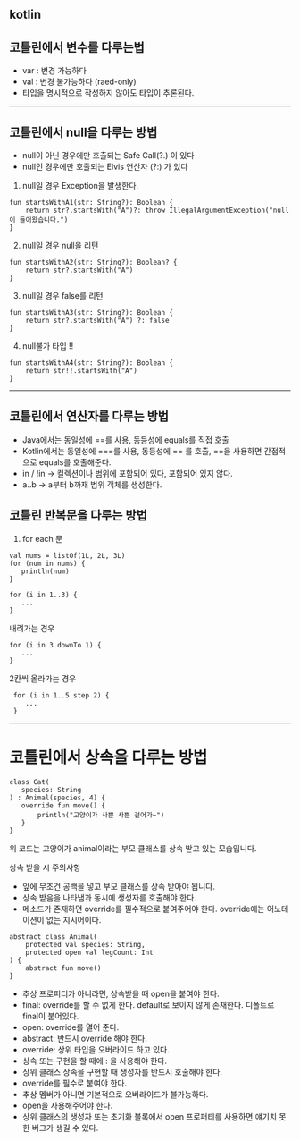 ## kotlin

## 코틀린에서 변수를 다루는법
- var : 변경 가능하다
- val : 변경 불가능하다 (raed-only)
- 타입을 명시적으로 작성하지 않아도 타입이 추론된다.
--- 
## 코틀린에서 null을 다루는 방법
- null이 아닌 경우에만 호출되는 Safe Call(?.) 이 있다
- null인 경우에만 호출되는 Elvis 연산자 (?:) 가 있다
1. null일 경우 Exception을 발생한다.
```
fun startsWithA1(str: String?): Boolean {
    return str?.startsWith("A")?: throw IllegalArgumentException("null이 들어왔습니다.")
}
```
2. null일 경우 null을 리턴
```
fun startsWithA2(str: String?): Boolean? {
    return str?.startsWith("A")
}
```

3. null일 경우 false를 리턴
```
fun startsWithA3(str: String?): Boolean {
    return str?.startsWith("A") ?: false
}
```

4. null불가 타입 !!
```
fun startsWithA4(str: String?): Boolean {
    return str!!.startsWith("A")
}
```
--- 
## 코틀린에서 연산자를 다루는 방법
- Java에서는 동일성에 ==를 사용, 동등성에 equals를 직접 호출
- Kotlin에서는 동일성에 ===를 사용, 동등성에 == 를 호출, ==을 사용하면 간접적으로 equals를 호출해준다.
- in / !in -> 컬렉션이나 범위에 포함되어 있다, 포함되어 있지 않다.
- a..b -> a부터 b까재 범위 객체를 생성한다.

## 코틀린 반복문을 다루는 방법
1. for each 문
 ```
 val nums = listOf(1L, 2L, 3L)
 for (num in nums) {
    println(num)
 }
 ```
 
 
 ```
 for (i in 1..3) {
    ...
 }
 ```
 
 내려가는 경우
 ```
 for (i in 3 downTo 1) {
    ...
 }
 ```
 
 2칸씩 올라가는 경우
```
 for (i in 1..5 step 2) {
    ...
 }
 ```
 
 ---
 
 # 코틀린에서 상속을 다루는 방법
 ```
 class Cat(
	species: String
) : Animal(species, 4) {
	override fun move() {
    	println("고양이가 사뿐 사뿐 걸어가~")
    }
}
 ```
 위 코드는 고양이가 animal이라는 부모 클래스를 상속 받고 있는 모습입니다.

상속 받을 시 주의사항
- 앞에 무조건 공백을 넣고 부모 클래스를 상속 받아야 됩니다.
- 상속 받음을 나타냄과 동시에 생성자를 호출해야 한다.
- 메소드가 존재하면 override를 필수적으로 붙여주어야 한다. override에는 어노테이션이 없는 지시어이다.

```
abstract class Animal(
	protected val species: String,
    protected open val legCount: Int
) {
	abstract fun move()
}
```

- 추상 프로퍼티가 아니라면, 상속받을 때 open을 붙여야 한다.
- final: override를 할 수 없게 한다. default로 보이지 않게 존재한다. 디폴트로 final이 붙어있다.
- open: override를 열어 준다.
- abstract: 반드시 override 해야 한다.
- override: 상위 타입을 오버라이드 하고 있다.
- 상속 또는 구현을 할 때에 : 을 사용해야 한다.
- 상위 클래스 상속을 구현할 때 생성자를 반드시 호출해야 한다.
- override를 필수로 붙여야 한다.
- 추상 멤버가 아니면 기본적으로 오버라이드가 불가능하다.
- open을 사용해주어야 한다.
- 상위 클래스의 생성자 또는 초기화 블록에서 open 프로퍼티를 사용하면 얘기치 못한 버그가 생길 수 있다.
 
 
 
 
 
 
 
 
 
 
 
 
 
 
 
 
 

